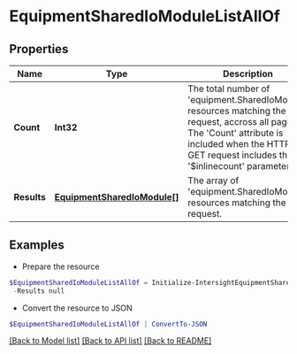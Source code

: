 # EquipmentSharedIoModuleListAllOf
## Properties

Name | Type | Description | Notes
------------ | ------------- | ------------- | -------------
**Count** | **Int32** | The total number of &#39;equipment.SharedIoModule&#39; resources matching the request, accross all pages. The &#39;Count&#39; attribute is included when the HTTP GET request includes the &#39;$inlinecount&#39; parameter. | [optional] 
**Results** | [**EquipmentSharedIoModule[]**](EquipmentSharedIoModule.md) | The array of &#39;equipment.SharedIoModule&#39; resources matching the request. | [optional] 

## Examples

- Prepare the resource
```powershell
$EquipmentSharedIoModuleListAllOf = Initialize-IntersightEquipmentSharedIoModuleListAllOf  -Count null `
 -Results null
```

- Convert the resource to JSON
```powershell
$EquipmentSharedIoModuleListAllOf | ConvertTo-JSON
```

[[Back to Model list]](../README.md#documentation-for-models) [[Back to API list]](../README.md#documentation-for-api-endpoints) [[Back to README]](../README.md)

